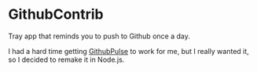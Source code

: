 # GithubContrib
Tray app that reminds you to push to Github once a day. 

I had a hard time getting [GithubPulse](https://github.com/tadeuzagallo/GithubPulse) to work for me, but I really wanted it, so I decided to remake it in Node.js. 
